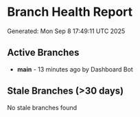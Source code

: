 # Branch Health Report
Generated: Mon Sep  8 17:49:11 UTC 2025

## Active Branches
- **main** - 13 minutes ago by Dashboard Bot

## Stale Branches (>30 days)
No stale branches found
